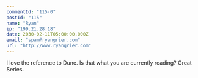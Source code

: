 ```yaml
---
commentId: "115-0"
postId: "115"
name: "Ryan"
ip: "199.21.28.18"
date: 2030-02-11T05:00:00.000Z
email: "spam@ryangrier.com"
url: "http://www.ryangrier.com"
---
```

<p>I love the reference to Dune.
Is that what you are currently reading? Great Series.</p>